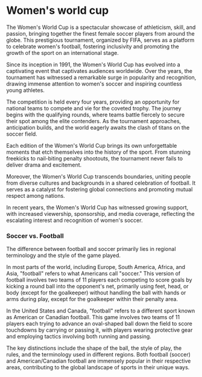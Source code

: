 # Women's world cup

The Women's World Cup is a spectacular showcase of athleticism, skill, 
and passion, bringing together the finest female soccer players from 
around the globe. This prestigious tournament, organized by FIFA, 
serves as a platform to celebrate women's football, fostering inclusivity
 and promoting the growth of the sport on an international stage.

Since its inception in 1991, the Women's World Cup has evolved into a 
captivating event that captivates audiences worldwide. Over the years, 
the tournament has witnessed a remarkable surge in popularity and 
recognition, drawing immense attention to women's soccer and inspiring 
countless young athletes.

The competition is held every four years, providing an opportunity for 
national teams to compete and vie for the coveted trophy. The journey 
begins with the qualifying rounds, where teams battle fiercely to secure 
their spot among the elite contenders. As the tournament approaches, 
anticipation builds, and the world eagerly awaits the clash of titans on
the soccer field.

Each edition of the Women's World Cup brings its own unforgettable moments 
that etch themselves into the history of the sport. From stunning 
freekicks to nail-biting penalty shootouts, the tournament never fails to
deliver drama and excitement. 


Moreover, the Women's World Cup transcends boundaries, uniting people from 
diverse cultures and backgrounds in a shared celebration of football. It 
serves as a catalyst for fostering global connections and promoting mutual 
respect among nations.

In recent years, the Women's World Cup has witnessed growing support, with 
increased viewership, sponsorship, and media coverage, reflecting the 
escalating interest and recognition of women's soccer.

### Soccer vs. Football

The difference between football and soccer primarily lies in regional
terminology and the style of the game played.

In most parts of the world, including Europe, South America, Africa, and 
Asia, "football" refers to what Americans call "soccer." This version of 
football involves two teams of 11 players each competing to score goals by 
kicking a round ball into the opponent's net, primarily using feet, head, 
or body (except for the goalkeeper) without handling the ball with hands 
or arms during play, except for the goalkeeper within their penalty area.

In the United States and Canada, "football" refers to a different sport 
known as American or Canadian football. This game involves two teams of 11
 players each trying to advance an oval-shaped ball down the field to score 
touchdowns by carrying or passing it, with players wearing protective gear 
and employing tactics involving both running and passing.

The key distinctions include the shape of the ball, the style of play, the 
rules, and the terminology used in different regions. Both football (soccer) 
and American/Canadian football are immensely popular in their respective areas, 
contributing to the global landscape of sports in their unique ways.

